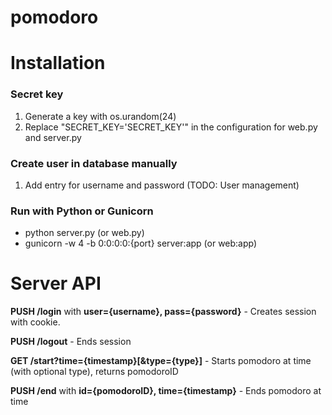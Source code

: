 pomodoro
========

# Installation

### Secret key
1. Generate a key with os.urandom(24)
2. Replace "SECRET_KEY='SECRET_KEY'" in the configuration for web.py and server.py

### Create user in database manually
1. Add entry for username and password (TODO: User management)

### Run with Python or Gunicorn
* python server.py (or web.py)
* gunicorn -w 4 -b 0:0:0:0:{port} server:app (or web:app)

# Server API

**PUSH /login** with **user={username}, pass={password}** - Creates session with cookie.

**PUSH /logout** - Ends session

**GET /start?time={timestamp}[&type={type}]** - Starts pomodoro at time (with optional type), returns pomodoroID

**PUSH /end** with **id={pomodoroID}, time={timestamp}** - Ends pomodoro at time
